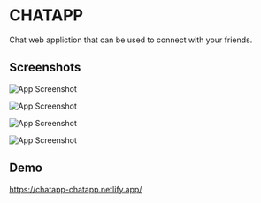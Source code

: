 # CHATAPP

Chat web appliction that can be used to connect with your friends.

<!--## Lessons Learned

What did you learn while building this project? What challenges did you face and how did you overcome them?

-->
## Screenshots

![App Screenshot](https://i.ibb.co/fDhJLdQ/Capture.png)

![App Screenshot](https://i.ibb.co/MNM719B/Capture.png)

![App Screenshot](https://i.ibb.co/GQdN31v/Capture.png)

![App Screenshot](https://i.ibb.co/XYNhHWm/Capture.png)



## Demo

https://chatapp-chatapp.netlify.app/

<!--https://chatapp-izc9.onrender.com/-->
